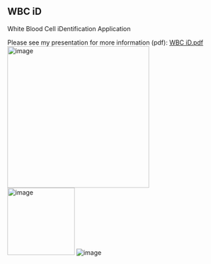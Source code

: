 ## WBC iD
White Blood Cell iDentification Application

Please see my presentation for more information (pdf): [WBC iD.pdf](https://github.com/hoony6134/WBC-iD-iOS/files/14025434/WBC.iD.pdf)  
<img width="320" alt="image" src="https://github.com/hoony6134/WBC-iD-iOS/assets/65375075/1bd86303-eb33-4a73-8ce9-e786cc15581d">  
<img width="152" alt="image" src="https://github.com/hoony6134/WBC-iD-iOS/assets/65375075/ee03b945-6037-4df4-8682-c16dc45e21f5">
![image](https://github.com/hoony6134/WBC-iD-iOS/assets/65375075/c19a938b-5d3a-42b8-b991-5f1049f24517)


